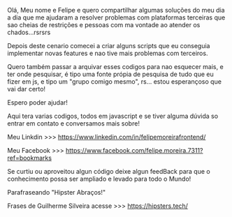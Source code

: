 Olá, Meu nome e Felipe e quero compartilhar algumas soluções do meu dia a dia que me ajudaram a resolver problemas com plataformas terceiras que sao cheias de restrições e pessoas com ma vontade ao atender os chados...rsrsrs

Depois deste cenario comecei a criar alguns scripts que  eu conseguia implementar novas features e nao tive mais problemas com terceiros.

Quero também passar a arquivar esses codigos para nao esquecer mais, e ter onde pesquisar, é tipo uma fonte própia de pesquisa de tudo que eu fizer em js, e tipo um "grupo comigo mesmo", rs... estou esperançoso que vai dar certo!

Espero poder ajudar! 

Aqui tera varias codigos, todos em javascript e se tiver alguma dúvida  so entrar em contato e conversamos mais sobre!

Meu Linkdin >>> https://www.linkedin.com/in/felipemoreirafrontend/

Meu Facebook >>> https://www.facebook.com/felipe.moreira.7311?ref=bookmarks


Se curtiu ou aproveitou algun código deixe algun feedBack  para que o conhecimento possa ser ampliado e levado para todo o Mundo!


Parafraseando    "Hipster Abraços!"

Frases de Guilherme Silveira acesse >>> https://hipsters.tech/
